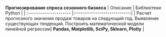 **Прогнозирование спроса сезонного бизнеса**
| Описание | Библиотеки Python |
| :--------------------- |:---------------------------:|
| Расчет прогнозного значения продаж товаров на следующий год. Выявление существующих тенденций. Построить математической модели линейной регрессии| **Pandas, Matplotlib, SciPy, Sklearn, Plotly** |